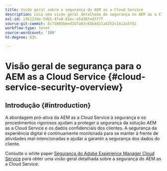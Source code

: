 ```yaml
---
title: Visão geral sobre a segurança do AEM as a Cloud Service
description: Leia uma visão geral detalhada da segurança no AEM as a Cloud Service
exl-id: 19b123de-5db5-4fa8-81ec-e5438fed3f7f
source-git-commit: 8c73805b6ed1b7a03c65b4d21a4252c1412a5742
workflow-type: tm+mt
source-wordcount: '109'
ht-degree: 63%

---
```


# Visão geral de segurança para o AEM as a Cloud Service {#cloud-service-security-overview}

## Introdução {#introduction}

A abordagem pró-ativa da AEM as a Cloud Service à segurança e os procedimentos rigorosos ajudam a proteger a segurança da solução AEM as a Cloud Service e os dados confidenciais dos clientes. A segurança da experiência digital é continuamente monitorada para se manter à frente de atividades mal-intencionadas e ajudar a garantir a segurança dos dados do cliente.

Consulte o white paper [Segurança do Adobe Experience Manager Cloud Service](https://www.adobe.com/content/dam/cc/en/security/pdfs/AEMCloudService_Security_Overview.pdf) para obter uma visão geral detalhada sobre a segurança do AEM as a Cloud Service.
